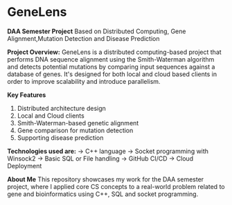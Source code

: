 # GeneLens
**DAA Semester Project**
Based on Distributed Computing, Gene Alignment,Mutation Detection and Disease Prediction

**Project Overview:**
GeneLens is a distributed computing-based project that performs DNA sequence alignment using the Smith-Waterman algorithm and detects potential mutations by comparing input sequences against a database of genes. It's designed for both local and cloud based clients in order to improve scalability and introduce parallelism.

**Key Features**
1. Distributed architecture design 
2. Local and Cloud clients
3. Smith-Waterman-based genetic alignment
4. Gene comparison for mutation detection
5. Supporting disease prediction

**Technologies used are:**
-> C++ language
-> Socket programming with Winsock2
-> Basic SQL or File handling
-> GitHub CI/CD 
-> Cloud Deployment 

**About Me**
This repository showcases my work for the DAA semester project, where I applied core CS concepts to a real-world problem related to gene and bioinformatics using C++, SQL and socket programming.
